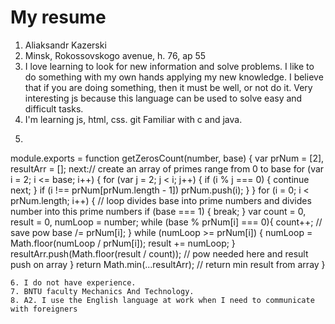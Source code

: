# My resume
1. Aliaksandr Kazerski
2. Minsk, Rokossovskogo avenue, h. 76, ap 55
3. I love learning to look for new information and solve problems. 
I like to do something with my own hands applying my new knowledge.
I believe that if you are doing something, then it must be well, or not do it.
Very interesting js because this language can be used to solve easy and difficult tasks.
4. I'm learning js, html, css. git Familiar with c and java.
5. ```javascript
  module.exports = function getZerosCount(number, base) {
  var prNum = [2], resultArr = [];
  next:// create an array of primes range from 0 to base
  for (var i = 2; i <= base; i++) {
    for (var j = 2; j < i; j++) {
      if (i % j === 0) {
        continue next;
      }
      if (i !== prNum[prNum.length - 1])
      prNum.push(i);
    } 
  }
  for (i = 0; i < prNum.length; i++) { // loop divides base into prime numbers and divides number into this prime numbers
    if (base === 1) { 
      break;
    }
    var count = 0, result = 0, numLoop = number;
    while (base % prNum[i] === 0){ 
      count++; // save pow
      base /= prNum[i];
    }
    while (numLoop >= prNum[i]) {
      numLoop = Math.floor(numLoop / prNum[i]);
      result += numLoop;
    }
    resultArr.push(Math.floor(result / count));   //  pow needed here and result push on array
  }
  return Math.min(...resultArr); // return min result from array
}
```
6. I do not have experience.
7. BNTU faculty Mechanics And Technology. 
8. A2. I use the English language at work when I need to communicate with foreigners
